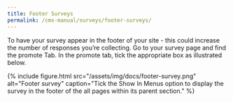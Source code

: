```yaml
---
title: Footer Surveys
permalink: /cms-manual/surveys/footer-surveys/
---
```


To have your survey appear in the footer of your site - this could increase the number of responses you’re collecting. Go to your survey page and find the promote Tab. In the promote tab, tick the appropriate box as illustrated below.

{% include figure.html src="/assets/img/docs/footer-survey.png" alt="Footer survey" caption="Tick the Show In Menus option to display the survey in the footer of the all pages within its parent section." %}